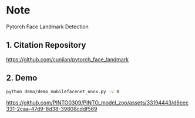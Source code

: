 # Note

Pytorch Face Landmark Detection

## 1. Citation Repository

  https://github.com/cunjian/pytorch_face_landmark


## 2. Demo

```bash
python demo/demo_mobilefacenet_onnx.py -v 0
```

https://github.com/PINTO0309/PINTO_model_zoo/assets/33194443/d6eec331-2caa-47d9-8d38-39808cddf569
